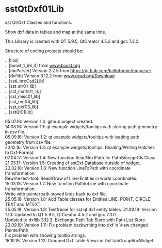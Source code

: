 # sstQtDxf01Lib

sst Qt/Dxf Classes and functions.

Show dxf data in tables and map at the same time.

This Library is created with QT 5.9.5, QtCreator 4.5.2 and gcc 7.3.0.

Structure of coding projects should be:

.. [libs]  <BR>
.. [boost_1_68_0]  from www.boost.org <BR>
.. [muParser]  Version 2.2.5 from https://github.com/beltoforion/muparser <BR>
.. [dxflib]  Version 3.12.2 from www.qcad.org/Download <BR>
.. [sstLibreCad2Lib] <BR>
.. [sst_str01_lib]  <BR>
.. [sst_math01_lib]  <BR>
.. [sst_misc01_lib]  <BR>
.. [sst_rec04_lib]  <BR>
.. [sst_dxf03_lib]  <BR>
.. [sstQt01Lib]  <BR>

05.07.16: Version 1.0: github project created. <BR>
14.08.16: Version 1.1: qt example widgets/tooltips with storing path geometry in csv file. <BR>
05.09.16: Version 1.2: qt example widgets/tooltips with loading path geometry from csv file. <BR>
23.12.16: Version 1.3: qt example widgets/tooltips: Reading/Writing Hatches to Dxf-Format. <BR>
07.04.17: Version 1.4: New function ReadNextPath for PathStorageCls Class. <BR>
21.05.17: Version 1.5: Creating of sstDxf Database outside of widget. <BR>
23.02.18: Version 1.6: New function LineToPath with coordinate transformation. <BR>
                       Rewrite test-tool: Read/Draw of Line-Entities in world coordinates. <BR>
15.03.18: Version 1.7: New function PathtoLine with coordinate transformation. <BR>
                       Write with painterpath moved lines back to dxf file. <BR>
25.05.18: Version 1.8: Add Table classes for Entities LINE, POINT, CIRCLE, TEXT and MTEXT. <BR>
25.05.18: Version 1.9: Testframe for sst qt dxf entity tables.
21.09.18: Version 1.10: Updated to QT 5.9.5, QtCreator 4.5.2 and gcc 7.3.0. <BR>
                        Updated to dxflib 3.12.2. Exchange Path Tab Store with Path List Store. <BR>
23.09.19: Version 1.11: Fix problem backwriting into dxf in View changed PainterPath. <BR>
                        Fix problem with showing tooltip strings. <BR>
18.10.18: Version 1.12: Grouped Dxf Table Views in DxfTabGroupBoxWidget. <BR>

